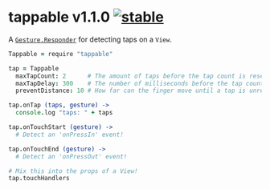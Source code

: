 
# tappable v1.1.0 [![stable](http://badges.github.io/stability-badges/dist/stable.svg)](http://github.com/badges/stability-badges)

A [`Gesture.Responder`](https://github.com/aleclarson/gesture#gestureresponder) for detecting taps on a `View`.

```coffee
Tappable = require "tappable"

tap = Tappable
  maxTapCount: 2      # The amount of taps before the tap count is reset.
  maxTapDelay: 300    # The number of milliseconds before the tap count is reset.
  preventDistance: 10 # How far can the finger move until a tap is unrecognizable.

tap.onTap (taps, gesture) ->
  console.log "taps: " + taps

tap.onTouchStart (gesture) ->
  # Detect an 'onPressIn' event!

tap.onTouchEnd (gesture) ->
  # Detect an 'onPressOut' event!

# Mix this into the props of a View!
tap.touchHandlers
```
